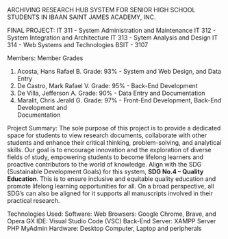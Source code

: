 ARCHIVING RESEARCH HUB SYSTEM FOR SENIOR HIGH SCHOOL STUDENTS IN IBAAN SAINT JAMES ACADEMY, INC.

FINAL PROJECT:
IT 311 - System Administration and Maintenance
IT 312 - System Integration and Architecture
IT 313 - Sytem Analysis and Design
IT 314 - Web Systems and Technologies
BSIT - 3107

Members:                         Member Grades
1. Acosta, Hans Rafael B.        Grade: 93% - System and Web Design, and Data Entry
2. De Castro, Mark Rafael V.     Grade: 95% - Back-End Development
3. De Villa, Jefferson A.        Grade: 90% - Data Entry and Documentation
4. Maralit, Chris Jerald G.      Grade: 97% - Front-End Development, Back-End Development and      
                                              Documentation

Project Summary:
    The sole purpose of this project is to provide a dedicated space for students to view research documents, collaborate with other students and enhance their critical thinking, problem-solving, and analytical skills. Our goal is to encourage innovation and the exploration of diverse fields of study, empowering students to become lifelong learners and proactive contributors to the world of knowledge. Align with the SDG (Sustainable Development Goals) for this system, **SDG No.4 – Quality Education**. This is to ensure inclusive and equitable quality education and promote lifelong learning opportunities for all. On a broad perspective, all SDG’s can also be aligned for it supports all manuscripts involved in their practical research.

Technologies Used:
Software: Web Browsers: Google Chrome, Brave, and Opera GX
          IDE: Visual Studio Code (VSC) 
          Back-End Server: XAMPP Server PHP MyAdmin
Hardware: Desktop Computer, Laptop and peripherals
